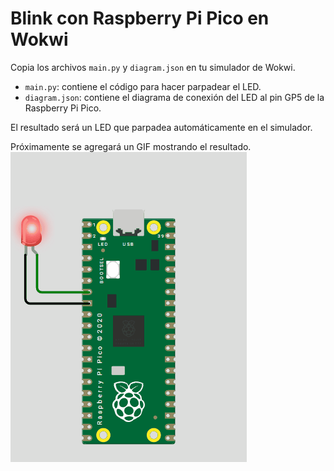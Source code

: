 # Blink con Raspberry Pi Pico en Wokwi

Copia los archivos `main.py` y `diagram.json` en tu simulador de Wokwi.

- `main.py`: contiene el código para hacer parpadear el LED.
- `diagram.json`: contiene el diagrama de conexión del LED al pin GP5 de la Raspberry Pi Pico.

El resultado será un LED que parpadea automáticamente en el simulador.

Próximamente se agregará un GIF mostrando el resultado. 
![Blink LED Demo](blink.gif)  